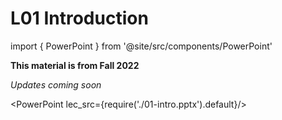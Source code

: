 # L01 Introduction

import { PowerPoint } from '@site/src/components/PowerPoint'

**This material is from Fall 2022**

*Updates coming soon*

<PowerPoint lec_src={require('./01-intro.pptx').default}/>